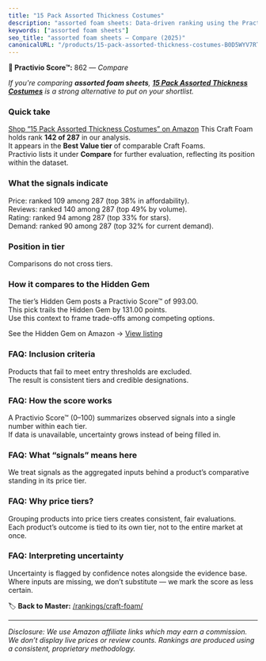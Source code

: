```yaml
---
title: "15 Pack Assorted Thickness Costumes"
description: "assorted foam sheets: Data-driven ranking using the Practivio Score™. Positioned by quality, value, demand, findability, momentum."
keywords: ["assorted foam sheets"]
seo_title: "assorted foam sheets — Compare (2025)"
canonicalURL: "/products/15-pack-assorted-thickness-costumes-B0D5WYV7RT/"
---
```


**🛒 Practivio Score™:** 862 — _Compare_


*If you're comparing **assorted foam sheets**, **[15 Pack Assorted Thickness Costumes](https://www.amazon.com/dp/B0D5WYV7RT?tag=practivio-20)** is a strong alternative to put on your shortlist.*
### Quick take
[Shop “15 Pack Assorted Thickness Costumes” on Amazon](https://www.amazon.com/dp/B0D5WYV7RT?tag=practivio-20)
This Craft Foam holds rank **142 of 287** in our analysis.  
It appears in the **Best Value tier** of comparable Craft Foams.  
Practivio lists it under **Compare** for further evaluation, reflecting its position within the dataset.

### What the signals indicate
Price: ranked 109 among 287 (top 38% in affordability).  
Reviews: ranked 140 among 287 (top 49% by volume).  
Rating: ranked 94 among 287 (top 33% for stars).  
Demand: ranked 90 among 287 (top 32% for current demand).

### Position in tier
Comparisons do not cross tiers.

### How it compares to the Hidden Gem
The tier’s Hidden Gem posts a Practivio Score™ of 993.00.  
This pick trails the Hidden Gem by 131.00 points.  
Use this context to frame trade-offs among competing options.  

See the Hidden Gem on Amazon → [View listing](https://www.amazon.com/dp/B07Q9PXSYL?tag=practivio-20)

### FAQ: Inclusion criteria
Products that fail to meet entry thresholds are excluded.  
The result is consistent tiers and credible designations.

### FAQ: How the score works
A Practivio Score™ (0–100) summarizes observed signals into a single number within each tier.  
If data is unavailable, uncertainty grows instead of being filled in.

### FAQ: What “signals” means here
We treat signals as the aggregated inputs behind a product’s comparative standing in its price tier.

### FAQ: Why price tiers?
Grouping products into price tiers creates consistent, fair evaluations.  
Each product’s outcome is tied to its own tier, not to the entire market at once.

### FAQ: Interpreting uncertainty
Uncertainty is flagged by confidence notes alongside the evidence base.  
Where inputs are missing, we don’t substitute — we mark the score as less certain.

<!-- Missing template for Compare/CompareWithinPriceClass -->


🏷️ **Back to Master:** [/rankings/craft-foam/](/rankings/craft-foam/)

---
_Disclosure: We use Amazon affiliate links which may earn a commission. We don’t display live prices or review counts. Rankings are produced using a consistent, proprietary methodology._
